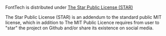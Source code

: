 FontTech is distributed under [The Star Public License (STAR)](https://github.com/handu/star-license)

The Star Public License (STAR) is an addendum to the standard public MIT license, which in addition to The MIT Public Licence requires from user to "star" the project on Github and/or share its existence on social media.
